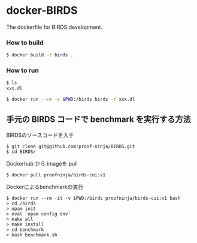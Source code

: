 # docker-BIRDS

The dockerfile for BIRDS development.

### How to build

```bash
$ docker build -t birds .
```

### How to run

```bash
$ ls
xxx.dl

$ docker run --rm -v $PWD:/birds birds -f xxx.dl
```

## 手元の BIRDS コードで benchmark を実行する方法

BIRDSのソースコードを入手
```console
$ git clone git@github.com:proof-ninja/BIRDS.git
$ cd BIRDS/
```

Dockerhub から imageを pull
```console
$ docker pull proofninja/birds-cui:v1
```

Dockerによるbenchmarkの実行
```console
$ docker run --rm -it -v $PWD:/birds proofninja/birds-cui:v1 bash
> cd /birds
> opam init
> eval `opam config env`
> make all
> make install
> cd benchmark
> bash benchmark.sh
```
